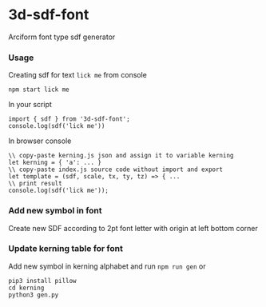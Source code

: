 # 3d-sdf-font

Arciform font type sdf generator

### Usage
Creating sdf for text `lick me` from console
```
npm start lick me
```
In your script
```
import { sdf } from '3d-sdf-font';
console.log(sdf('lick me'))
```
In browser console
```
\\ copy-paste kerning.js json and assign it to variable kerning
let kerning = { 'a': ... }
\\ copy-paste index.js source code without import and export
let template = (sdf, scale, tx, ty, tz) => { ...
\\ print result
console.log(sdf('lick me'));
```

### Add new symbol in font
Create new SDF according to 2pt font letter with origin at left bottom corner

### Update kerning table for font
Add new symbol in kerning alphabet and run `npm run gen` or
```
pip3 install pillow
cd kerning
python3 gen.py
```
